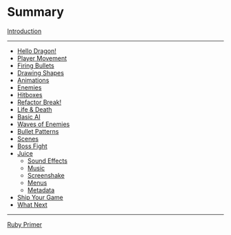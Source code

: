 # Summary

[Introduction](./introduction.md)

---

- [Hello Dragon!](./01-hello-dragon.md)
- [Player Movement](./02-player-movement.md)
- [Firing Bullets]()
- [Drawing Shapes]()
- [Animations]()
- [Enemies]()
- [Hitboxes]()
- [Refactor Break!]()
- [Life & Death]()
- [Basic AI]()
- [Waves of Enemies]()
- [Bullet Patterns]()
- [Scenes]()
- [Boss Fight]()
- [Juice]()
  - [Sound Effects]()
  - [Music]()
  - [Screenshake]()
  - [Menus]()
  - [Metadata]()
- [Ship Your Game]()
- [What Next]()

-----------

[Ruby Primer]()
